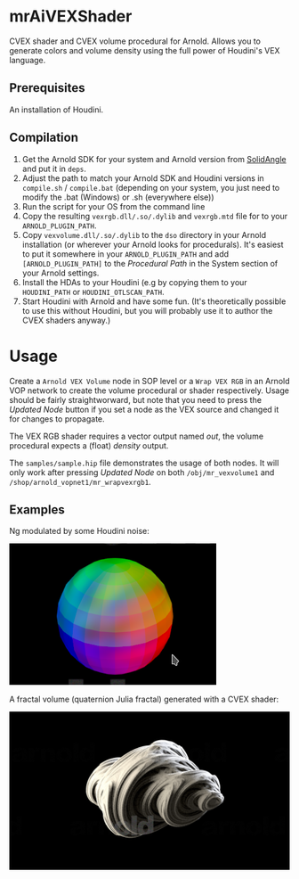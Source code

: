 # mrAiVEXShader

CVEX shader and CVEX volume procedural for Arnold. Allows you to generate colors and volume density using the full power of Houdini's VEX language.

## Prerequisites
An installation of Houdini.

## Compilation
1. Get the Arnold SDK for your system and Arnold version from [SolidAngle](https://www.solidangle.com/arnold/download/) and put it in `deps`.
2. Adjust the path to match your Arnold SDK and Houdini versions in `compile.sh` / `compile.bat` (depending on your system, you just need to modify the .bat (Windows) or .sh (everywhere else))
3. Run the script for your OS from the command line
4. Copy the resulting `vexrgb.dll/.so/.dylib` and `vexrgb.mtd` file for to your `ARNOLD_PLUGIN_PATH`.
5. Copy `vexvolume.dll/.so/.dylib` to the `dso` directory in your Arnold installation (or wherever your Arnold looks for procedurals). It's easiest to put it somewhere in your `ARNOLD_PLUGIN_PATH` and add `[ARNOLD_PLUGIN_PATH]` to the *Procedural Path* in the System section of your Arnold settings.
5. Install the HDAs to your Houdini (e.g by copying them to your `HOUDINI_PATH` or `HOUDINI_OTLSCAN_PATH`.
6. Start Houdini with Arnold and have some fun. (It's theoretically  possible to use this without Houdini, but you will probably use it to author the CVEX shaders anyway.)

# Usage

Create a `Arnold VEX Volume` node in SOP level or a `Wrap VEX RGB` in an Arnold VOP network to create the volume procedural or shader respectively. Usage should be fairly straightworward, but note that you need to press the *Updated Node* button if you set a node as the VEX source and changed it for changes to propagate.

The VEX RGB shader requires a vector output named *out*, the volume procedural expects a (float) *density* output.

The `samples/sample.hip` file demonstrates the usage of both nodes. It will only work after pressing *Updated Node* on both `/obj/mr_vexvolume1` and `/shop/arnold_vopnet1/mr_wrapvexrgb1`.

## Examples
Ng modulated by some Houdini noise:

![Ng modulated by noise](samples/vexrgb.png)


A fractal volume (quaternion Julia fractal) generated with a CVEX shader:

![Juliabulb](samples/vexvol.jpg)
